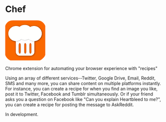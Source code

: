 Chef
====

![](https://raw.githubusercontent.com/jawerty/Chef/master/images/chef_icon_128_radius.png)

Chrome extension for automating your browser experience with "recipes"

Using an array of different services--Twitter, Google Drive, Email, Reddit, SMS and many more, you can share content on multiple platforms instantly. For instance, you can create a recipe for when you find an image you like, post it to Twitter, Facebook and Tumblr simultaneously. Or if your friend asks you a question on Facebook like "Can you explain Heartbleed to me?", you can create a recipe for posting the message to AskReddit.

In development.